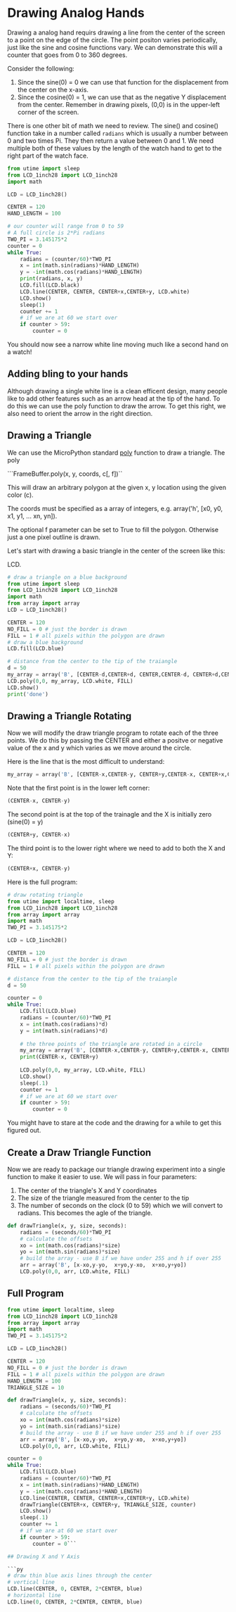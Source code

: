 # Drawing Analog Hands

Drawing a analog hand requirs drawing a line from the center of the screen to a point on the
edge of the circle.  The point positon varies periodically, just like the sine and cosine
functions vary.  We can demonstrate this will a counter that goes from 0 to 360 degrees.

Consider the following:

1. Since the sine(0) = 0 we can use that function for the displacement from the center on the x-axis.
2. Since the cosine(0) = 1, we can use that as the negative Y displacement from the center.  Remember
in drawing pixels, (0,0) is in the upper-left corner of the screen.


There is one other bit of math we need to review.  The sine() and cosine() function take in a number
called ```radians``` which is usually a number between 0 and two times Pi.  They then return
a value between 0 and 1.  We need multiple both of these values by the length of the watch hand
to get to the right part of the watch face.

```py
from utime import sleep
from LCD_1inch28 import LCD_1inch28
import math

LCD = LCD_1inch28()

CENTER = 120
HAND_LENGTH = 100

# our counter will range from 0 to 59
# A full circle is 2*Pi radians
TWO_PI = 3.145175*2
counter = 0
while True:
    radians = (counter/60)*TWO_PI
    x = int(math.sin(radians)*HAND_LENGTH)
    y = -int(math.cos(radians)*HAND_LENGTH)
    print(radians, x, y)
    LCD.fill(LCD.black)
    LCD.line(CENTER, CENTER, CENTER+x,CENTER+y, LCD.white)
    LCD.show()
    sleep(1)
    counter += 1
    # if we are at 60 we start over
    if counter > 59:
        counter = 0
```

You should now see a narrow white line moving much like a second hand on a watch!

## Adding bling to your hands

Although drawing a single white line is a clean efficent design, many people like
to add other features such as an arrow head at the tip of the hand.  To do this
we can use the poly function to draw the arrow.  To get this right, we also
need to orient the arrow in the right direction.

## Drawing a Triangle

We can use the MicroPython standard [poly](https://docs.micropython.org/en/latest/library/framebuf.html) function to draw a triangle.  The poly 

```FrameBuffer.poly(x, y, coords, c[, f])``

This will draw an arbitrary polygon at the given x, y location using the given color (c).

The coords must be specified as a array of integers, e.g. array('h', [x0, y0, x1, y1, ... xn, yn]).

The optional f parameter can be set to True to fill the polygon. Otherwise just a one pixel outline is drawn.

Let's start with drawing a basic triangle in the center of the screen like this:

LCD.

```py
# draw a triangle on a blue background
from utime import sleep
from LCD_1inch28 import LCD_1inch28
import math
from array import array
LCD = LCD_1inch28()

CENTER = 120
NO_FILL = 0 # just the border is drawn
FILL = 1 # all pixels within the polygon are drawn
# draw a blue background
LCD.fill(LCD.blue)

# distance from the center to the tip of the traiangle
d = 50
my_array = array('B', [CENTER-d,CENTER+d, CENTER,CENTER-d, CENTER+d,CENTER+d])
LCD.poly(0,0, my_array, LCD.white, FILL)
LCD.show()
print('done')
```

## Drawing a Triangle Rotating

Now we will modify the draw triangle program to rotate each of the three points.
We do this by passing the CENTER and either a positve or negative value
of the x and y which varies as we move around the circle.

Here is the line that is the most difficult to understand:

```py
my_array = array('B', [CENTER-x,CENTER-y, CENTER+y,CENTER-x, CENTER+x,CENTER+y])
```

Note that the first point is in the lower left corner:

```py
(CENTER-x, CENTER-y)
```

The second point is at the top of the trainagle and the X is initially zero (sine(0) = y)

```py
(CENTER+y, CENTER-x)
```

The third point is to the lower right where we need to add to both the X and Y:

```py
(CENTER+x, CENTER-y)
```

Here is the full program:

```py
# draw rotating triangle
from utime import localtime, sleep
from LCD_1inch28 import LCD_1inch28
from array import array
import math
TWO_PI = 3.145175*2

LCD = LCD_1inch28()

CENTER = 120
NO_FILL = 0 # just the border is drawn
FILL = 1 # all pixels within the polygon are drawn

# distance from the center to the tip of the traiangle
d = 50

counter = 0
while True:
    LCD.fill(LCD.blue)
    radians = (counter/60)*TWO_PI
    x = int(math.cos(radians)*d)
    y = int(math.sin(radians)*d)
    
    # the three points of the triangle are rotated in a circle
    my_array = array('B', [CENTER-x,CENTER-y, CENTER+y,CENTER-x, CENTER+x,CENTER+y])
    print(CENTER-x, CENTER+y)
    
    LCD.poly(0,0, my_array, LCD.white, FILL)
    LCD.show()
    sleep(.1)
    counter += 1
    # if we are at 60 we start over
    if counter > 59:
        counter = 0
```

You might have to stare at the code and the drawing for a while to get this figured out.

## Create a Draw Triangle Function

Now we are ready to package our triangle drawing experiment into a single function to make
it easier to use.  We will pass in four parameters:

1. The center of the triangle's X and Y coordinates
2. The size of the triangle measured from the center to the tip
3. The number of seconds on the clock (0 to 59) which we will convert to radians.  This
becomes the agle of the triangle.

```py
def drawTriangle(x, y, size, seconds):
    radians = (seconds/60)*TWO_PI
    # calculate the offsets
    xo = int(math.cos(radians)*size)
    yo = int(math.sin(radians)*size)
    # build the array - use B if we have under 255 and h if over 255
    arr = array('B', [x-xo,y-yo,  x+yo,y-xo,  x+xo,y+yo])
    LCD.poly(0,0, arr, LCD.white, FILL)
```

## Full Program

```py
from utime import localtime, sleep
from LCD_1inch28 import LCD_1inch28
from array import array
import math
TWO_PI = 3.145175*2

LCD = LCD_1inch28()

CENTER = 120
NO_FILL = 0 # just the border is drawn
FILL = 1 # all pixels within the polygon are drawn
HAND_LENGTH = 100
TRIANGLE_SIZE = 10

def drawTriangle(x, y, size, seconds):
    radians = (seconds/60)*TWO_PI
    # calculate the offsets
    xo = int(math.cos(radians)*size)
    yo = int(math.sin(radians)*size)
    # build the array - use B if we have under 255 and h if over 255
    arr = array('B', [x-xo,y-yo,  x+yo,y-xo,  x+xo,y+yo])
    LCD.poly(0,0, arr, LCD.white, FILL)

counter = 0
while True:
    LCD.fill(LCD.blue)
    radians = (counter/60)*TWO_PI
    x = int(math.sin(radians)*HAND_LENGTH)
    y = -int(math.cos(radians)*HAND_LENGTH)
    LCD.line(CENTER, CENTER, CENTER+x,CENTER+y, LCD.white)
    drawTriangle(CENTER+x, CENTER+y, TRIANGLE_SIZE, counter)
    LCD.show()
    sleep(.1)
    counter += 1
    # if we are at 60 we start over
    if counter > 59:
        counter = 0```

## Drawing X and Y Axis

```py
# draw thin blue axis lines through the center
# vertical line
LCD.line(CENTER, 0, CENTER, 2*CENTER, blue)
# horizontal line
LCD.line(0, CENTER, 2*CENTER, CENTER, blue)
```